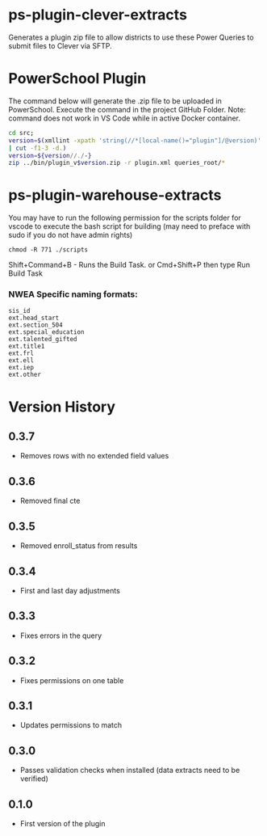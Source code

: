 # ps-plugin-clever-extracts
 Generates a plugin zip file to allow districts to use these Power Queries to submit files to Clever via SFTP.

# PowerSchool Plugin
The command below will generate the .zip file to be uploaded in PowerSchool. Execute the command in the project GitHub Folder. Note: command does not work in VS Code while in active Docker container.

```bash
cd src;
version=$(xmllint -xpath 'string(//*[local-name()="plugin"]/@version)' plugin.xml \
| cut -f1-3 -d.)
version=${version//./-}
zip ../bin/plugin_v$version.zip -r plugin.xml queries_root/*
```

# ps-plugin-warehouse-extracts

You may have to run the following permission for the scripts folder for vscode to execute the bash script for building (may need to preface with sudo if you do not have admin rights)
```
chmod -R 771 ./scripts
```

Shift+Command+B - Runs the Build Task. 
or Cmd+Shift+P then type Run Build Task

### NWEA Specific naming formats:
    sis_id
    ext.head_start
    ext.section_504
    ext.special_education
    ext.talented_gifted
    ext.title1
    ext.frl
    ext.ell
    ext.iep
    ext.other

# Version History

## 0.3.7
- Removes rows with no extended field values

## 0.3.6
- Removed final cte

## 0.3.5
- Removed enroll_status from results

## 0.3.4
- First and last day adjustments

## 0.3.3
- Fixes errors in the query

## 0.3.2
- Fixes permissions on one table

## 0.3.1
- Updates permissions to match

## 0.3.0
- Passes validation checks when installed (data extracts need to be verified)

## 0.1.0
- First version of the plugin







